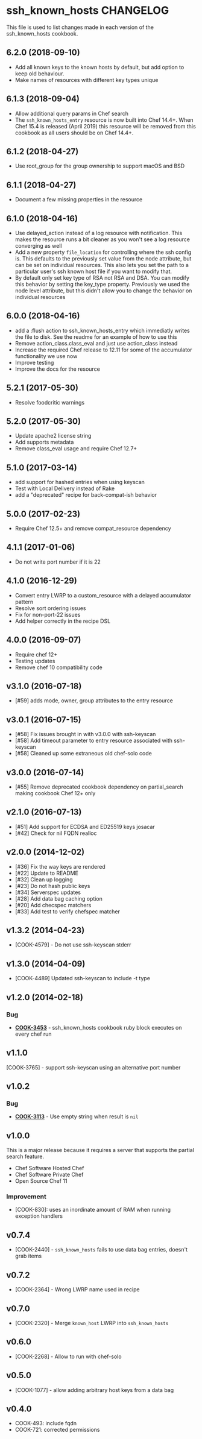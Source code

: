 # ssh_known_hosts CHANGELOG

This file is used to list changes made in each version of the ssh_known_hosts cookbook.

## 6.2.0 (2018-09-10)

- Add all known keys to the known hosts by default, but add option to keep old behaviour.
- Make names of resources with different key types unique

## 6.1.3 (2018-09-04)

- Allow additional query params in Chef search
- The `ssh_known_hosts_entry` resource is now built into Chef 14.4+. When Chef 15.4 is released (April 2019) this resource will be removed from this cookbook as all users should be on Chef 14.4+.

## 6.1.2 (2018-04-27)

- Use root_group for the group ownership to support macOS and BSD

## 6.1.1 (2018-04-27)

- Document a few missing properties in the resource

## 6.1.0 (2018-04-16)

- Use delayed_action instead of a log resource with notification. This makes the resource runs a bit cleaner as you won't see a log resource converging as well
- Add a new property `file_location` for controlling where the ssh config is. This defaults to the previously set value from the node attribute, but can be set on individual resources. This also lets you set the path to a particular user's ssh known host file if you want to modify that.
- By default only set key type of RSA not RSA and DSA. You can modify this behavior by setting the key_type property. Previously we used the node level attribute, but this didn't allow you to change the behavior on individual resources

## 6.0.0 (2018-04-16)

- add a :flush action to ssh_known_hosts_entry which immediatly writes the file to disk. See the readme for an example of how to use this
- Remove action_class.class_eval and just use action_class instead
- Increase the required Chef release to 12.11 for some of the accumulator functionality we use now
- Improve testing
- Improve the docs for the resource

## 5.2.1 (2017-05-30)

- Resolve foodcritic warnings

## 5.2.0 (2017-05-30)

- Update apache2 license string
- Add supports metadata
- Remove class_eval usage and require Chef 12.7+

## 5.1.0 (2017-03-14)

- add support for hashed entries when using keyscan
- Test with Local Delivery instead of Rake
- add a "deprecated" recipe for back-compat-ish behavior

## 5.0.0 (2017-02-23)

- Require Chef 12.5+ and remove compat_resource dependency

## 4.1.1 (2017-01-06)

- Do not write port number if it is 22

## 4.1.0 (2016-12-29)

- Convert entry LWRP to a custom_resource with a delayed accumulator pattern
- Resolve sort ordering issues
- Fix for non-port-22 issues
- Add helper correctly in the recipe DSL

## 4.0.0 (2016-09-07)

- Require chef 12+
- Testing updates
- Remove chef 10 compatibility code

## v3.1.0 (2016-07-18)

- [#59] adds mode, owner, group attributes to the entry resource

## v3.0.1 (2016-07-15)

- [#58] Fix issues brought in with v3.0.0 with ssh-keyscan
- [#58] Add timeout parameter to entry resource associated with ssh-keyscan
- [#58] Cleaned up some extraneous old chef-solo code

## v3.0.0 (2016-07-14)

- [#55] Remove deprecated cookbook dependency on partial_search making cookbook Chef 12+ only

## v2.1.0 (2016-07-13)

- [#51] Add support for ECDSA and ED25519 keys josacar
- [#42] Check for nil FQDN realloc

## v2.0.0 (2014-12-02)

- [#36] Fix the way keys are rendered
- [#22] Update to README
- [#32] Clean up logging
- [#23] Do not hash public keys
- [#34] Serverspec updates
- [#28] Add data bag caching option
- [#20] Add checspec matchers
- [#33] Add test to verify chefspec matcher

## v1.3.2 (2014-04-23)

- [COOK-4579] - Do not use ssh-keyscan stderr

## v1.3.0 (2014-04-09)

- [COOK-4489] Updated ssh-keyscan to include -t type

## v1.2.0 (2014-02-18)

### Bug

- **[COOK-3453](https://tickets.chef.io/browse/COOK-3453)** - ssh_known_hosts cookbook ruby block executes on every chef run

## v1.1.0

[COOK-3765] - support ssh-keyscan using an alternative port number

## v1.0.2

### Bug

- **[COOK-3113](https://tickets.chef.io/browse/COOK-3113)** - Use empty string when result is `nil`

## v1.0.0

This is a major release because it requires a server that supports the partial search feature.

- Chef Software Hosted Chef
- Chef Software Private Chef
- Open Source Chef 11

### Improvement

- [COOK-830]: uses an inordinate amount of RAM when running exception handlers

## v0.7.4

- [COOK-2440] - `ssh_known_hosts` fails to use data bag entries, doesn't grab items

## v0.7.2

- [COOK-2364] - Wrong LWRP name used in recipe

## v0.7.0

- [COOK-2320] - Merge `known_host` LWRP into `ssh_known_hosts`

## v0.6.0

- [COOK-2268] - Allow to run with chef-solo

## v0.5.0

- [COOK-1077] - allow adding arbitrary host keys from a data bag

## v0.4.0

- COOK-493: include fqdn
- COOK-721: corrected permissions
